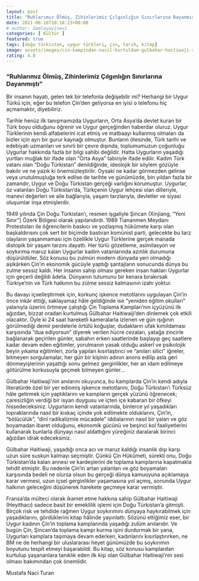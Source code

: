 ```yaml
---
layout: post
title: "Ruhlarımız Ölmüş, Zihinlerimiz Çılgınlığın Sınırlarına Dayanmıştı"
date: 2021-06-16T10:18:23+00:00
# author: damlayayinevi
categories: [ Kültür ]
featured: true
tags: [doğu türkistan, uygur türkleri, çin, tarih, kitap]
image: assets/images/cin-kampindan-nasil-kurtuldum-gulbahar-haitiwaji-rozenn-morgat.jpg
rating: 4.8
---
```


### “Ruhlarımız Ölmüş, Zihinlerimiz Çılgınlığın Sınırlarına Dayanmıştı”

Bir insanın hayatı, gelen tek bir telefonla değişebilir mi? Herhangi bir Uygur Türkü için,
eğer bu telefon Çin’den geliyorsa en iyisi o telefonu hiç açmamaktır, diyebiliriz.

Tarihle henüz ilk tanışmamızda Uygurların, Orta Asya’da devlet kuran bir Türk boyu olduğunu öğrenir ve Uygur gerçeğinden haberdar oluruz. Uygur Türklerinin kendi alfabelerini icat etmiş ve matbaayı kullanmış olmaları da bizler için ayrı bir gurur kaynağı olmuştur. Bunların ötesinde, Türk tarihi ve edebiyatı uzmanları ve sınırlı bir çevre dışında, toplumumuzun çoğunluğu Uygurlar hakkında fazla bir bilgi sahibi değildir. Hatta Uygurların yaşadığı yurtları muğlak bir ifade olan “Orta Asya” tabiriyle ifade edilir. Kadim Türk vatanı olan “Doğu Türkistan” denildiğinde, ideolojik bir söylem gözüyle bakılır ve ne yazık ki önemsizleştirilir. Oysaki ne kadar görmezden gelinse veya unutulmuşluğa terk edilse de tarihte ve günümüzde, bin yıldan fazla bir zamandır, Uygur ve Doğu Türkistan gerçeği varlığını korumuştur. Uygurlar, öz vatanları Doğu Türkistan’da, Türkçenin Uygur lehçesi olan dilleriyle, manevi değerleri ve aile bağlarıyla, yaşam tarzlarıyla, devletler ve siyasi oluşumlar inşa etmişlerdir.

1949 yılında Çin Doğu Türkistan’ı, resmen işgaliyle Şincan (Xinjiang, “Yeni Sınır”) Özerk Bölgesi olarak yapılandırdı. 1989 Tiananmen Meydanı Protestoları ile öğrencilerin baskıcı ve yozlaşmış hükûmete karşı olan başkaldırısını çok sert bir biçimde bastıran komünist parti, gelecekte bu tarz olayların yaşanmaması için özellikle Uygur Türklerine gerçek manada distopik bir yaşam tarzını dayattı. Her türlü gözetleme, asimilasyon ve soykırıma maruz kalan Uygurlar kadim vatanlarında azınlık durumuna düşürüldüler. Söz konusu bu zulmün modern dünyada yeri olmadığı aşikârken Çin’in ekonomik gücüyle yaptığı şantajların sonucunda dünya bu zulme sessiz kaldı. Her insanın sahip olması gereken insan hakları Uygurlar için geçerli değildi âdeta. Dünyanın tutumunu bir kenara bırakırsak Türkiye’nin ve Türk halkının bu zülme sessiz kalmasının izahı yoktur.

Bu davayı içselleştirmek için, korkunç işkence metotlarını uygulayan Çin’in önce inkâr ettiği, saklayamaz hâle geldiğinde ise “yeniden eğitim okulları” yalanıyla üzerini örtmeye çalıştığı Çin Toplama Kampları’nın içyüzünü ilk ağızdan, bizzat oradan kurtulmuş Gülbahar Haitiwaiji’den dinlemek çok etkili olacaktır. Öyle ki 24 saat hareketli kameralarla izlenen ve gün ışığının görülmediği demir perdelerle örtülü koğuşlar, dudakların ufak kımıldaması karşısında “dua ediyorsun” diyerek verilen hücre cezaları, yatağa zincirle bağlanarak geçirilen günler, sabahın erken saatlerinde başlayıp geç saatlere kadar devam eden eğitimler, yorulmanın yasak olduğu askerî ve psikolojik beyin yıkama eğitimleri, zorla yapılan kısırlaştırıcı ve “anıları silici” iğneler, bitmeyen sorgulamalar, her gün bir kişinin adının anons edilip asla geri dönmeyişlerinin yaşattığı sonu gelmez gerginlikler, her an idam edilmeye götürülme korkusuyla geçmek bilmeyen günler…

Gülbahar Haitiwaji'nin anılarını okuyunca, bu kamplarda Çin’in kendi adıyla literatürde özel bir yer edinmiş işkence metotlarını, Doğu Türkistan’ı Türksüz hâle getirmek için yaptıklarını ve kampların gerçek yüzünü öğrenecek; çaresizliğin verdiği bir isyan duygusu ve içten içe kabaran bir öfkeyi hissedeceksiniz. Uygurların kendi vatanlarında, binlerce yıl yaşadıkları topraklarında nasıl bir kıskaç içinde yok edilmekte olduklarını, Çin’in, “bölücülük”, “dinî radikalizmle mücadele” iddialarının nasıl bir yalan ve göz boyamadan ibaret olduğunu, ekonomik gücünü ve beşinci kol faaliyetlerini kullanarak bunlarla dünyayı nasıl aldattığını yüreğiniz daralarak birinci ağızdan idrak edeceksiniz.

Gülbahar Haitiwaji, yaşadığı onca acı ve maruz kaldığı insanlık dışı  karşı uzun süre suskun kalmayı seçmiştir. Çünkü Çin Hükûmeti, sürekli onu, Doğu Türkistan’da kalan annesi ve kardeşlerini de toplama kamplarına kapatmakla tehdit etmiştir. Bu nedenle Çin’in artan yalanları ve göz boyamaları karşısında bedeli ne olursa olsun bu gerçeği dünya kamuoyuna açıklamaya karar vermesi, uzun içsel gerginlikler yaşamasına yol açmış, sonunda Uygur halkının geleceğini düşünerek harekete geçmeye karar vermiştir.

Fransa’da mülteci olarak ikamet etme hakkına sahip Gülbahar Haitiwaji (Heyithacı) sadece basit bir emeklilik işlemi için Doğu Türkistan’a gitmişti. Birçok risk ve tehdide rağmen Uygur soykırımını dünyaya haykırabilmek için yaşadıklarını, gördüklerini kitap hâlinde yayınlattı. Sözünü ettiğimiz eser, bir Uygur kadının Çin’in toplama kamplarında yaşadığı zulüm anılarıdır. Ve bugün Çin, Şincan’da toplama kampı kurma işini durdurmak bir yana, Uygurları kamplara taşımaya devam ederken, kadınlarını kısırlaştırırken, ne BM ne de herhangi bir uluslararası heyet günümüzde bu soykırımın boyutunu tespit etmeyi başarabildi. Bu kitap, söz konusu kamplardan kurtulup yaşananlara tanıklık eden ilk kişi olan Gülbahar Haitiwaji’nin sesi olması bakımından çok önemlidir.

Mustafa Naci Turan